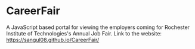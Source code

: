# CareerFair
A JavaScript based portal for viewing the employers coming for Rochester Institute of Technologies's Annual Job Fair.
Link to the website: https://sangul08.github.io/CareerFair/

